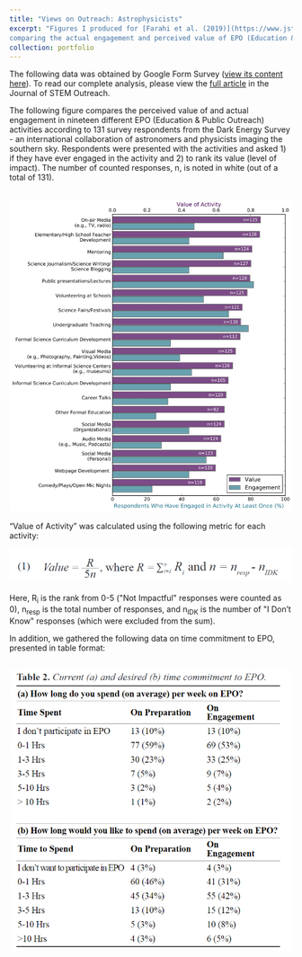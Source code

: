```yaml
---
title: "Views on Outreach: Astrophysicists"
excerpt: "Figures I produced for [Farahi et al. (2019)](https://www.jstemoutreach.org/article/8981-astronomers-and-physicists-attitudes-toward-education-and-public-outreach-a-programmatic-study-of-the-dark-energy-survey)
comparing the actual engagement and perceived value of EPO (Education & Public Outreach) according to 131 Google survey respondents. Analysis & visualization done using Python notebooks and pandas. <br/><img src='/images/epo-fig2.png' width='400'><img src='/images/epo-table2.PNG' width='200'>"
collection: portfolio
---
```


The following data was obtained by Google Form Survey ([view its content here](https://ckrawiec.github.io/files/wolf_supplemental.pdf')). To read our complete analysis, please view the [full article](https://www.jstemoutreach.org/article/8981-astronomers-and-physicists-attitudes-toward-education-and-public-outreach-a-programmatic-study-of-the-dark-energy-survey) in the Journal of STEM Outreach. 

The following figure compares the perceived value of and actual engagement in nineteen different EPO (Education & Public Outreach) activities according to 131 survey respondents from the Dark Energy Survey - an international collaboration of astronomers and physicists imaging the southern sky. Respondents were presented with the activities and asked 1) if they have ever engaged in the activity and 2) to rank its value (level of impact). The number of counted responses, n, is noted in white (out of a total of 131).

<br/><img src='/images/epo-fig2.png'>

“Value of Activity” was calculated using the following metric for each activity:

<center>
  <img src='/images/epo-eq1.PNG'>
</center>
<br/>
Here, R<sub>i</sub> is the rank from 0-5 ("Not  Impactful" responses were counted as 0), n<sub>resp</sub> is the total number of responses,  and n<sub>IDK</sub> is the number of "I Don’t Know" responses (which were excluded from the sum).

<br/>

In addition, we gathered the following data on time commitment to EPO, presented in table format:

<center>
<br/><img src='/images/epo-table2.PNG' width='500'>
  </center>
 
